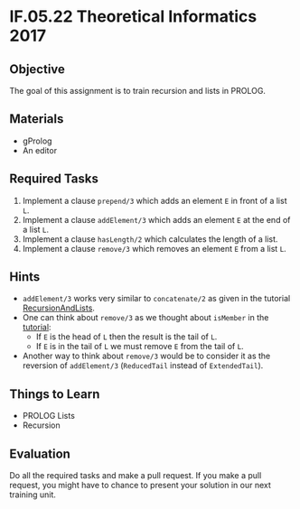 # IF.05.22 Theoretical Informatics 2017

## Objective
The goal of this assignment is to train recursion and lists in PROLOG.

## Materials
- gProlog
- An editor

## Required Tasks
1. Implement a clause `prepend/3` which adds an element `E` in front of a list `L`.
2. Implement a clause `addElement/3` which adds an element `E` at the end of a list `L`.
2. Implement a clause `hasLength/2` which calculates the length of a list.
3. Implement a clause `remove/3` which removes an element `E` from a list `L`.

## Hints
- `addElement/3` works very similar to `concatenate/2` as given in the tutorial [RecursionAndLists](RecursionAndLists.md).
- One can think about `remove/3` as we thought about `isMember` in the [tutorial](RecursionAndLists.md):
   - If `E` is the head of `L` then the result is the tail of `L`.
   - If `E` is in the tail of `L` we must remove `E` from the tail of `L`.
- Another way to think about `remove/3` would be to consider it as the reversion of `addElement/3` (`ReducedTail` instead of `ExtendedTail`).


## Things to Learn
- PROLOG Lists
- Recursion

## Evaluation
Do all the required tasks and make a pull request. If you make a pull request, you might have to chance to present your solution in our next training unit.
